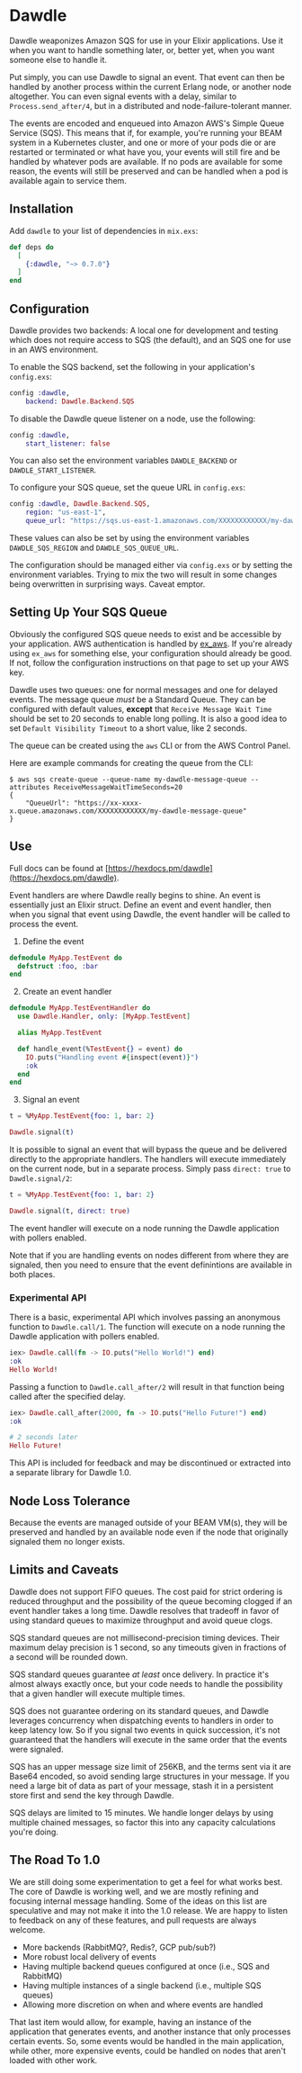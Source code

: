 # Dawdle

Dawdle weaponizes Amazon SQS for use in your Elixir applications. Use it when
you want to handle something later, or, better yet, when you want someone else
to handle it.

Put simply, you can use Dawdle to signal an event. That event can then be
handled by another process within the current Erlang node, or another node
altogether. You can even signal events with a delay, similar to
`Process.send_after/4`, but in a distributed and node-failure-tolerant manner.

The events are encoded and enqueued into Amazon AWS's Simple Queue Service
(SQS). This means that if, for example, you're running your BEAM system in a
Kubernetes cluster, and one or more of your pods die or are restarted or
terminated or what have you, your events will still fire and be handled
by whatever pods are available. If no pods are available for some reason,
the events will still be preserved and can be handled when a pod is
available again to service them.

## Installation

Add `dawdle` to your list of dependencies in `mix.exs`:

```elixir
def deps do
  [
    {:dawdle, "~> 0.7.0"}
  ]
end
```

## Configuration

Dawdle provides two backends: A local one for development and testing which does
not require access to SQS (the default), and an SQS one for use in an AWS
environment.

To enable the SQS backend, set the following in your application's `config.exs`:

```elixir
config :dawdle,
    backend: Dawdle.Backend.SQS
```

To disable the Dawdle queue listener on a node, use the following:

```elixir
config :dawdle,
    start_listener: false
```

You can also set the environment variables `DAWDLE_BACKEND` or
`DAWDLE_START_LISTENER`.

To configure your SQS queue, set the queue URL in `config.exs`:

```elixir
config :dawdle, Dawdle.Backend.SQS,
    region: "us-east-1",
    queue_url: "https://sqs.us-east-1.amazonaws.com/XXXXXXXXXXXX/my-dawdle-message-queue"
```

These values can also be set by using the environment variables
`DAWDLE_SQS_REGION` and `DAWDLE_SQS_QUEUE_URL`.

The configuration should be managed either via `config.exs` or by setting the
environment variables. Trying to mix the two will result in some changes being
overwritten in surprising ways. Caveat emptor.


## Setting Up Your SQS Queue

Obviously the configured SQS queue needs to exist and be accessible by your
application. AWS authentication is handled by
[ex_aws](https://github.com/ex-aws/ex_aws). If you're already using `ex_aws` for
something else, your configuration should already be good. If not, follow the
configuration instructions on that page to set up your AWS key.

Dawdle uses two queues: one for normal messages and one for delayed events. The
message queue *must* be a Standard Queue. They can be configured with default
values, __except__ that `Receive Message Wait Time` should be set to 20 seconds
to enable long polling. It is also a good idea to set `Default Visibility Timeout`
to a short value, like 2 seconds.

The queue can be created using the `aws` CLI or from the AWS Control Panel.

Here are example commands for creating the queue from the CLI:

```
$ aws sqs create-queue --queue-name my-dawdle-message-queue --attributes ReceiveMessageWaitTimeSeconds=20
{
    "QueueUrl": "https://xx-xxxx-x.queue.amazonaws.com/XXXXXXXXXXXX/my-dawdle-message-queue"
}
```

## Use

Full docs can be found at
[https://hexdocs.pm/dawdle](https://hexdocs.pm/dawdle).

Event handlers are where Dawdle really begins to shine. An event is essentially
just an Elixir struct. Define an event and event handler, then when you signal
that event using Dawdle, the event handler will be called to process the
event.

1. Define the event
```elixir
defmodule MyApp.TestEvent do
  defstruct :foo, :bar
end
```

2. Create an event handler
```elixir
defmodule MyApp.TestEventHandler do
  use Dawdle.Handler, only: [MyApp.TestEvent]

  alias MyApp.TestEvent

  def handle_event(%TestEvent{} = event) do
    IO.puts("Handling event #{inspect(event)}")
    :ok
  end
end
```

3. Signal an event
```elixir
t = %MyApp.TestEvent{foo: 1, bar: 2}

Dawdle.signal(t)
```

It is possible to signal an event that will bypass the queue and be delivered
directly to the appropriate handlers. The handlers will execute immediately on
the current node, but in a separate process. Simply pass `direct: true` to
`Dawdle.signal/2`:

```elixir
t = %MyApp.TestEvent{foo: 1, bar: 2}

Dawdle.signal(t, direct: true)
```

The event handler will execute on a node running the Dawdle application with
pollers enabled.

Note that if you are handling events on nodes different from where they are
signaled, then you need to ensure that the event definintions are available
in both places.


### Experimental API

There is a basic, experimental API which involves passing an anonymous function
to `Dawdle.call/1`.  The function will execute on a node running the Dawdle
application with pollers enabled.

```elixir
iex> Dawdle.call(fn -> IO.puts("Hello World!") end)
:ok
Hello World!
```

Passing a function to `Dawdle.call_after/2` will result in that function being
called after the specified delay.

```elixir
iex> Dawdle.call_after(2000, fn -> IO.puts("Hello Future!") end)
:ok

# 2 seconds later
Hello Future!
```

This API is included for feedback and may be discontinued or extracted into a
separate library for Dawdle 1.0.


## Node Loss Tolerance

Because the events are managed outside of your BEAM VM(s), they will be
preserved and handled by an available node even if the node that originally
signaled them no longer exists.

## Limits and Caveats

Dawdle does not support FIFO queues. The cost paid for strict ordering is
reduced throughput and the possibility of the queue becoming clogged if an
event handler takes a long time. Dawdle resolves that tradeoff in favor of using
standard queues to maximize throughput and avoid queue clogs.

SQS standard queues are not millisecond-precision timing devices. Their
maximum delay precision is 1 second, so any timeouts given in fractions of a
second will be rounded down.

SQS standard queues guarantee *at least* once delivery. In practice it's almost
always exactly once, but your code needs to handle the possibility that a given
handler will execute multiple times.

SQS does not guarantee ordering on its standard queues, and Dawdle leverages
concurrency when dispatching events to handlers in order to keep latency low.
So if you signal two events in quick succession, it's not guaranteed that the
handlers will execute in the same order that the events were signaled.

SQS has an upper message size limit of 256KB, and the terms sent via it are
Base64 encoded, so avoid sending large structures in your message. If you need
a large bit of data as part of your message, stash it in a persistent store
first and send the key through Dawdle.

SQS delays are limited to 15 minutes. We handle longer delays by using
multiple chained messages, so factor this into any capacity calculations you're
doing.


## The Road To 1.0
We are still doing some experimentation to get a feel for what works best. The
core of Dawdle is working well, and we are mostly refining and focusing internal
message handling. Some of the ideas on this list are speculative and may not
make it into the 1.0 release. We are happy to listen to feedback on any of these
features, and pull requests are always welcome.

* More backends (RabbitMQ?, Redis?, GCP pub/sub?)
* More robust local delivery of events
* Having multiple backend queues configured at once (i.e., SQS and RabbitMQ)
* Having multiple instances of a single backend (i.e., multiple SQS queues)
* Allowing more discretion on when and where events are handled

That last item would allow, for example, having an instance of the application
that generates events, and another instance that only processes certain events.
So, some events would be handled in the main application, while other, more
expensive events, could be handled on nodes that aren't loaded with other work.
